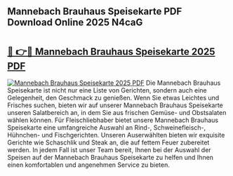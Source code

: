 ## Mannebach Brauhaus Speisekarte PDF Download Online 2025 N4caG

# <h2><a href="http://gc8z8o4.nevu.top/?p=Mannebach+Brauhaus+Speisekarte">🔗 👉🔴 Mannebach Brauhaus Speisekarte 2025 PDF</a></h2>

[![Mannebach Brauhaus Speisekarte 2025 PDF](https://i.imgur.com/dBaPXMq.png)](http://gc8z8o4.nevu.top/?p=Mannebach+Brauhaus+Speisekarte)
Die Mannebach Brauhaus Speisekarte ist nicht nur eine Liste von Gerichten, sondern auch eine Gelegenheit, den Geschmack zu genießen. Wenn Sie etwas Leichtes und Frisches suchen, bieten wir auf unserer Mannebach Brauhaus Speisekarte unseren Salatbereich an, in dem Sie aus frischen Gemüse- und Obstsalaten wählen können. Für Fleischliebhaber bietet unsere Mannebach Brauhaus Speisekarte eine umfangreiche Auswahl an Rind-, Schweinefleisch-, Hühnchen- und Fischgerichten. Unseren Auserwählten bieten wir exquisite Gerichte wie Schaschlik und Steak an, die auf fettem Feuer zubereitet werden. In jedem Fall ist unser Team bereit, Ihnen bei der Auswahl der Speisen auf der Mannebach Brauhaus Speisekarte zu helfen und Ihnen einen komfortablen und angenehmen Service zu bieten.
